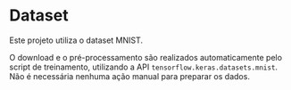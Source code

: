 # Dataset

Este projeto utiliza o dataset MNIST.

O download e o pré-processamento são realizados automaticamente pelo script de treinamento, utilizando a API `tensorflow.keras.datasets.mnist`. Não é necessária nenhuma ação manual para preparar os dados.
